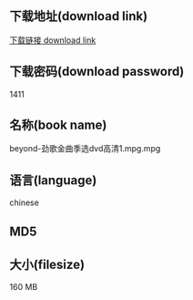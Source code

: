 ## 下载地址(download link)
[下载链接 download link](https://tutu365.netlify.app/?s=beyond-%E5%8A%B2%E6%AD%8C%E9%87%91%E6%9B%B2%E5%AD%A3%E9%80%89dvd%E9%AB%98%E6%B8%851.mpg)

## 下载密码(download password)
1411

## 名称(book name)
beyond-劲歌金曲季选dvd高清1.mpg.mpg

## 语言(language)
chinese

## MD5


## 大小(filesize)
160 MB
